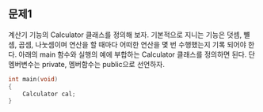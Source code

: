 문제1
---
계산기 기능의 Calculator 클래스를 정의해 보자. 기본적으로 지니는 기능은 덧셈, 뺼셈, 곱셈, 나눗셈이며 연산을 할 때마다 어떠한 연산을 몇 번 수행했는지 기록 되어야 한다.
아래의 main 함수와 실행의 예에 부합하는 Calculator 클래스를 정의하면 된다.
단 멤버변수는 private, 멤버함수는 public으로 선언하자.

```C++
int main(void)
{
    Calculator cal;
}